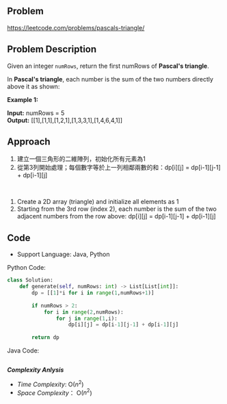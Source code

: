 ## Problem

https://leetcode.com/problems/pascals-triangle/

## Problem Description

Given an integer `numRows`, return the first numRows of **Pascal's triangle**.

In **Pascal's triangle**, each number is the sum of the two numbers directly above it as shown:

**Example 1:**

**Input:** numRows = 5  <br>
**Output:** [[1],[1,1],[1,2,1],[1,3,3,1],[1,4,6,4,1]]



## Approach
1. 建立一個三角形的二維陣列，初始化所有元素為1
2. 從第3列開始處理；每個數字等於上一列相鄰兩數的和：dp[i][j] = dp[i-1][j-1] + dp[i-1][j]

<br>

1. Create a 2D array (triangle) and initialize all elements as 1
3. Starting from the 3rd row (index 2), each number is the sum of the two adjacent numbers from the row above: dp[i][j] = dp[i-1][j-1] + dp[i-1][j]


## Code

- Support Language: Java, Python

Python Code:

```py
class Solution:
    def generate(self, numRows: int) -> List[List[int]]:
        dp = [[1]*i for i in range(1,numRows+1)]
        
        if numRows > 2:
            for i in range(2,numRows):
                for j in range(1,i):
                    dp[i][j] = dp[i-1][j-1] + dp[i-1][j]
        
        return dp
```

Java Code:

```

```

**_Complexity Anlysis_**

- _Time Complexity_:  O($n^2$)
- _Space Complexity_： O($n^2$)
